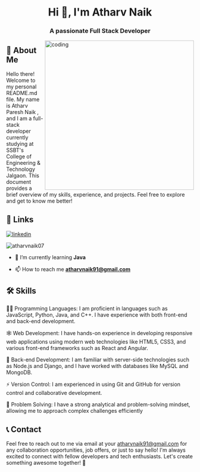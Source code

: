<h1 align="center">Hi 👋, I'm Atharv Naik</h1>
<h3 align="center">A passionate Full Stack Developer</h3>

<img align="right" alt="coding" width="400" src="https://i.pinimg.com/originals/81/17/8b/81178b47a8598f0c81c4799f2cdd4057.gif"> 



## 🚀 About Me
Hello there! Welcome to my personal README.md file. My name is Atharv Paresh Naik , and I am a full-stack developer currently studying at SSBT's College of Engineering & Technology Jalgaon. This document provides a brief overview of my skills, experience, and projects. Feel free to explore and get to know me better!
## 🔗 Links
[![linkedin](https://img.shields.io/badge/linkedin-0A66C2?style=for-the-badge&logo=linkedin&logoColor=white)](https://www.linkedin.com/in/atharv-naik-ba940b249)

<p align="left"> <img src="https://komarev.com/ghpvc/?username=atharvnaik07&label=Profile%20views&color=0e75b6&style=flat" alt="atharvnaik07" /> </p>

- 🌱 I’m currently learning **Java**

- 📫 How to reach me **atharvnaik91@gmail.com**

## 🛠 Skills
👩‍💻 Programming Languages: I am proficient in languages such as JavaScript, Python, Java, and C++. I have experience with both front-end and back-end development.

🕸️ Web Development: I have hands-on experience in developing responsive web applications using modern web technologies like HTML5, CSS3, and various front-end frameworks such as React and Angular.

🧠 Back-end Development: I am familiar with server-side technologies such as Node.js and Django, and I have worked with databases like MySQL and MongoDB.

⚡️ Version Control: I am experienced in using Git and GitHub for version control and collaborative development.

💬 Problem Solving: I have a strong analytical and problem-solving mindset, allowing me to approach complex challenges efficiently

## 📞 Contact
Feel free to reach out to me via email at your atharvnaik91@gmail.com for any collaboration opportunities, job offers, or just to say hello! I'm always excited to connect with fellow developers and tech enthusiasts.
Let's create something awesome together! 🚀
